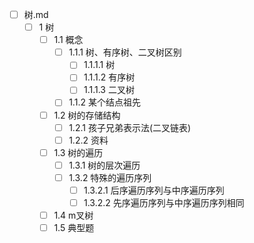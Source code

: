- [ ]  树.md
	- [ ] 1 树
		- [ ] 1.1 概念
			- [ ] 1.1.1 树、有序树、二叉树区别
				- [ ] 1.1.1.1 树
				- [ ] 1.1.1.2 有序树
				- [ ] 1.1.1.3 二叉树
			- [ ] 1.1.2 某个结点祖先
		- [ ] 1.2 树的存储结构
			- [ ] 1.2.1 孩子兄弟表示法(二叉链表)
			- [ ] 1.2.2 资料
		- [ ] 1.3 树的遍历
			- [ ] 1.3.1 树的层次遍历
			- [ ] 1.3.2 特殊的遍历序列
				- [ ] 1.3.2.1 后序遍历序列与中序遍历序列
				- [ ] 1.3.2.2 先序遍历序列与中序遍历序列相同
		- [ ] 1.4 m叉树
		- [ ] 1.5 典型题
